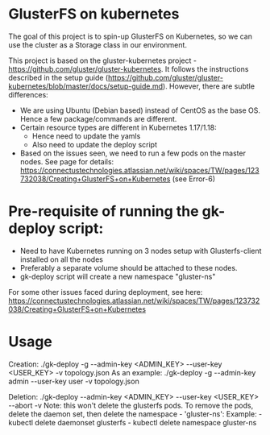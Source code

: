 # GlusterFS on kubernetes

The goal of this project is to spin-up GlusterFS on Kubernetes, so we can use the cluster as a Storage class in our environment.

This project is based on the gluster-kubernetes project - https://github.com/gluster/gluster-kubernetes. It follows the instructions described in the setup guide (https://github.com/gluster/gluster-kubernetes/blob/master/docs/setup-guide.md). However, there are subtle differences:
- We are using Ubuntu (Debian based) instead of CentOS as the base OS. Hence a few package/commands are different.
- Certain resource types are different in Kubernetes 1.17/1.18:
    - Hence need to update the yamls
    - Also need to update the deploy script
- Based on the issues seen, we need to run a few pods on the master nodes. See page for details: https://connectustechnologies.atlassian.net/wiki/spaces/TW/pages/123732038/Creating+GlusterFS+on+Kubernetes (see Error-6)

# Pre-requisite of running the gk-deploy script:
- Need to have Kubernetes running on 3 nodes setup with Glusterfs-client installed on all the nodes
- Preferably a separate volume should be attached to these nodes.
- gk-deploy script will create a new namespace "gluster-ns"

For some other issues faced during deployment, see here: https://connectustechnologies.atlassian.net/wiki/spaces/TW/pages/123732038/Creating+GlusterFS+on+Kubernetes

# Usage
Creation:
  ./gk-deploy -g --admin-key <ADMIN_KEY> --user-key <USER_KEY> -v topology.json
  As an example: ./gk-deploy -g --admin-key admin --user-key user -v topology.json


Deletion:
  ./gk-deploy --admin-key <ADMIN_KEY> --user-key <USER_KEY> --abort -v
  Note: this won't delete the glusterfs pods. To remove the pods, delete the daemon set, then delete the namespace - 'gluster-ns':
  Example:
    - kubectl delete daemonset glusterfs
    - kubectl delete namespace gluster-ns

